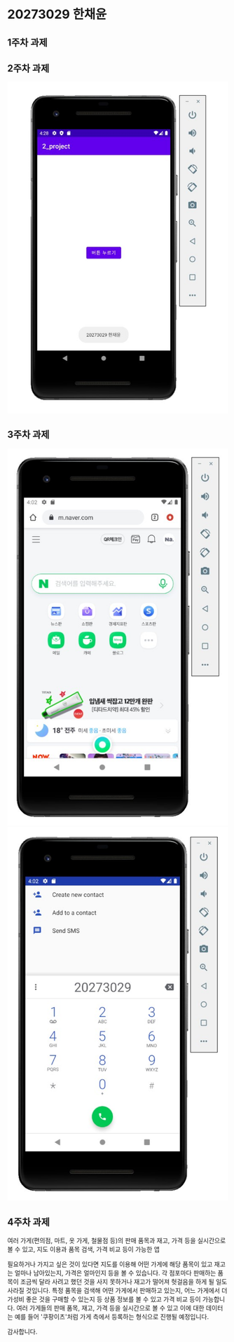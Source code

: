 # 20273029 한채윤

## 1주차 과제

## 2주차 과제

<img width="" height="" src="./png/Toast.jpg"></img>

## 3주차 과제

<img width="" height="" src="./png/Naver.jpg"></img>
<img width="" height="" src="./png/Call.jpg"></img>

## 4주차 과제

 여러 가게(편의점, 마트, 옷 가게, 철물점 등)의 판매 품목과 재고, 가격 등을 실시간으로 볼 수 있고, 지도 이용과 품목 검색, 가격 비교 등이 가능한 앱

 필요하거나 가지고 싶은 것이 있다면 지도를 이용해 어떤 가게에 해당 품목이 있고 재고는 얼마나 남아있는지, 가격은 얼마인지 등을 볼 수 있습니다. 각 점포마다 판매하는 품목이 조금씩 달라 사려고 했던 것을 사지 못하거나 재고가 떨어져 헛걸음을 하게 될 일도 사라질 것입니다. 특정 품목을 검색해 어떤 가게에서 판매하고 있는지, 어느 가게에서 더 가성비 좋은 것을 구매할 수 있는지 등 상품 정보를 볼 수 있고 가격 비교 등이 가능합니다. 여러 가게들의 판매 품목, 재고, 가격 등을 실시간으로 볼 수 있고 이에 대한 데이터는 예를 들어 '쿠팡이츠'처럼 가게 측에서 등록하는 형식으로 진행될 예정입니다.
 
  감사합니다.
